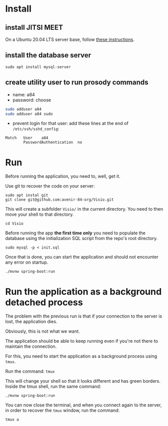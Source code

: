 # Install

## install JITSI MEET

On a Ubuntu 20.04 LTS server base, follow [these instructions](https://www.digitalocean.com/community/tutorials/how-to-install-jitsi-meet-on-ubuntu-20-04).

## install the database server

```
sudo apt install mysql-server
```

## create utility user to run prosody commands

- name: a84
- password: choose

```bash
sudo adduser a84
sudo adduser a84 sudo
```

- prevent login for that user: add these lines at the end of `/etc/ssh/sshd_config`:
```
Match   User    a84
        PasswordAuthentication  no
```


# Run

Before running the application, you need to, well, get it.

Use git to recover the code on your server:

```
sudo apt instal git
git clone git@github.com:avenir-84-org/Visio.git
```

This will create a subfolder `Visio/` in the current directory.
You need to then move your shell to that directory.
```
cd Visio
```
Before running the app **the first time only** you need to populate the database using the initialization SQL script from the repo's root directory.
```
sudo mysql -p < init.sql
```

Once that is done, you can start the application and should not encounter any error on startup.
```
./mvnw spring-boot:run
```

# Run the application as a background detached process

The problem with the previous run is that if your connection to the server is lost, the application dies.

Obviously, this is not what we want.

The application should be able to keep running even if you're not there to maintain the connection.

For this, you need to start the application as a background process using `tmux`.

Run the command: `tmux`

This will change your shell so that it looks different and has green borders.
Inside the tmux shell, run the same command:
```
./mvnw spring-boot:run
```
You can now close the terminal, and when you connect again to the server, in order to recover the `tmux` window, run the command:
```
tmux a
```